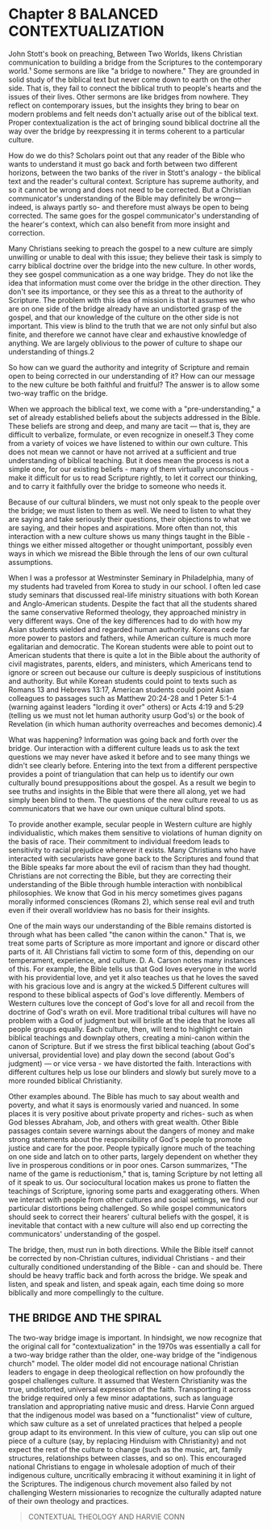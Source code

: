 # Chapter 8 BALANCED CONTEXTUALIZATION
John Stott's book on preaching, Between Two Worlds, likens Christian communication to building a bridge from the Scriptures to the contemporary world.¹ Some sermons are like
"a bridge to nowhere." They are grounded in solid study of the biblical text but never come down to earth on the other side. That is, they fail to connect the biblical truth to people's hearts and the issues of their lives. Other sermons are like bridges from nowhere. They reflect on contemporary issues, but the insights they bring to bear on modern problems and felt needs don't actually arise out of the biblical text. Proper contextualization is the act of bringing sound biblical doctrine all the way over the bridge by reexpressing it in terms coherent to a particular culture.

How do we do this? Scholars point out that any reader of the Bible who wants to understand it must go back and forth between two different horizons, between the two banks
of the river in Stott's analogy - the biblical text and the reader's cultural context. Scripture has supreme authority, and so it cannot be wrong and does not need to be corrected. But a Christian communicator's understanding of the Bible may definitely be wrong—indeed, is always partly so- and therefore must always be open to being corrected. The same goes for the gospel communicator's understanding of the hearer's context, which can also benefit from more insight and correction.

Many Christians seeking to preach the gospel to a new culture are simply unwilling or unable to deal with this issue; they believe their task is simply to carry biblical doctrine over the bridge into the new culture. In other words, they see gospel communication as a one way bridge. They do not like the idea that information must come over the bridge in the other direction. They don't see its importance, or they see this as a threat to the authority of Scripture. The problem with this idea of mission is that it assumes we who are on one side of the bridge already have an undistorted grasp of the gospel, and that our knowledge of the culture on the other side is not important. This view is blind to the truth that we are not only sinful but also finite, and therefore we cannot have clear and exhaustive knowledge of anything. We are largely oblivious to the power of culture to shape our understanding of things.2

So how can we guard the authority and integrity of Scripture and remain open to being corrected in our understanding of it? How can our message to the new culture be both
faithful and fruitful? The answer is to allow some two-way traffic on the bridge. 

When we approach the biblical text, we come with a "pre-understanding," a set of already established beliefs about the subjects addressed in the Bible. These beliefs are strong and deep, and many are tacit — that is, they are difficult to verbalize, formulate, or even recognize in oneself.3 They come from a variety of voices we have listened to within our own culture. This does not mean we cannot or have not arrived at a sufficient and true understanding of biblical teaching. But it does mean the process is not a simple one, for our existing beliefs - many of them virtually unconscious - make it difficult for us to read Scripture rightly, to let it correct our thinking, and to carry it faithfully over the bridge to someone who needs it.

Because of our cultural blinders, we must not only speak to the people over the bridge; we must listen to them as well. We need to listen to what they are saying and take seriously their questions, their objections to what we are saying, and their hopes and aspirations. More often than not, this interaction with a new culture shows us many things taught in the Bible - things we either missed altogether or thought unimportant, possibly even ways in which we misread the Bible through the lens of our own cultural assumptions.

When I was a professor at Westminster Seminary in Philadelphia, many of my students had traveled from Korea to study in our school. I often led case study seminars that discussed real-life ministry situations with both Korean and Anglo-American students. Despite the fact that all the students shared the same conservative Reformed theology, they approached ministry in very different ways. One of the key differences had to do with how my Asian students wielded and regarded human authority. Koreans cede far more power to pastors and fathers, while American culture is much more egalitarian and democratic. The Korean students were able to point out to American students that there is quite a lot in the Bible about the authority of civil magistrates, parents, elders, and ministers, which Americans tend to ignore or screen out because our culture is deeply suspicious of institutions and authority. But while Korean students could point to texts such as Romans 13 and Hebrews 13:17, American students could point Asian colleagues to passages such as Matthew 20:24-28 and 1 Peter 5:1-4 (warning against leaders "lording it over" others) or Acts 4:19 and 5:29 (telling us we must not let human authority usurp God's) or the book of Revelation (in which human authority overreaches and becomes demonic).4

What was happening? Information was going back and forth over the bridge. Our interaction with a different culture leads us to ask the text questions we may never have
asked it before and to see many things we didn't see clearly before. Entering into the text from a different perspective provides a point of triangulation that can help us to identify our own culturally bound presuppositions about the gospel. As a result we begin to see truths and insights in the Bible that were there all along, yet we had simply been blind to them. The questions of the new culture reveal to us as communicators that we have our own unique cultural blind spots.

To provide another example, secular people in Western culture are highly individualistic, which makes them sensitive to violations of human dignity on the basis of race. Their
commitment to individual freedom leads to sensitivity to racial prejudice wherever it exists. Many Christians who have interacted with secularists have gone back to the Scriptures and found that the Bible speaks far more about the evil of racism than they had thought. Christians are not correcting the Bible, but they are correcting their understanding of the Bible through humble interaction with nonbiblical philosophies. We know that God in his mercy sometimes gives pagans morally informed consciences (Romans 2), which sense real evil and truth even if their overall worldview has no basis for their insights.

One of the main ways our understanding of the Bible remains distorted is through what has been called "the canon within the canon." That is, we treat some parts of Scripture as more important and ignore or discard other parts of it. All Christians fall victim to some form of this, depending on our temperament, experience, and culture. D. A. Carson notes many instances of this. For example, the Bible tells us that God loves everyone in the world with his providential love, and yet it also teaches us that he loves the saved with his gracious love and is angry at the wicked.5 Different cultures will respond to these biblical aspects of God's love differently. Members of Western cultures love the concept of God's love for all and recoil from the doctrine of God's wrath on evil. More traditional tribal cultures will have no problem with a God of judgment but will bristle at the idea that he loves all people groups equally. Each culture, then, will tend to highlight certain biblical teachings and downplay others, creating a mini-canon within the canon of Scripture. But if we stress the first biblical teaching (about God's universal, providential love) and play down the second (about God's judgment) — or vice versa - we have distorted the faith. Interactions with different cultures help us lose our blinders and slowly but surely move to a more rounded biblical Christianity.

Other examples abound. The Bible has much to say about wealth and poverty, and what it says is enormously varied and nuanced. In some places it is very positive about private property and riches- such as when God blesses Abraham, Job, and others with great wealth. Other Bible passages contain severe warnings about the dangers of money and make strong statements about the responsibility of God's people to promote justice and care for the poor. People typically ignore much of the teaching on one side and latch on to other parts, largely dependent on whether they live in prosperous conditions or in poor ones. Carson summarizes, "The name of the game is reductionism," that is, taming Scripture by not letting all of it speak to us. Our sociocultural location makes us prone to flatten the teachings of Scripture, ignoring some parts and exaggerating others. When we interact with people from other cultures and social settings, we find our particular distortions being challenged. So while gospel communicators should seek to correct their hearers' cultural beliefs with the gospel, it is inevitable that contact with a new culture will also end up correcting the communicators' understanding of the gospel.

The bridge, then, must run in both directions. While the Bible itself cannot be corrected by non-Christian cultures, individual Christians - and their culturally conditioned understanding of the Bible - can and should be. There should be heavy traffic back and forth across the bridge. We speak and listen, and speak and listen, and speak again, each time doing so more biblically and more compellingly to the culture.

## THE BRIDGE AND THE SPIRAL
The two-way bridge image is important. In hindsight, we now recognize that the original call for "contextualization" in the 1970s was essentially a call for a two-way bridge rather than the older, one-way bridge of the "indigenous church" model. The older model did not encourage national Christian leaders to engage in deep theological reflection on how profoundly the gospel challenges culture. It assumed that Western Christianity was the true, undistorted, universal expression of the faith. Transporting it across the bridge required only a few minor adaptations, such as language translation and appropriating native music and dress. Harvie Conn argued that the indigenous model was based on a "functionalist" view of culture, which saw culture as a set of unrelated practices that helped a people group adapt to its environment. In this view of culture, you can slip out one piece of a culture (say, by replacing Hinduism with Christianity) and not expect the rest of the culture to change (such as the music, art, family structures, relationships between classes, and so on). This encouraged national Christians to engage in wholesale adoption of much of their indigenous culture, uncritically embracing it without examining it in light of the Scriptures. The indigenous church movement also failed by not challenging Western missionaries to recognize the culturally adapted nature of their own theology and practices.

> CONTEXTUAL THEOLOGY AND HARVIE CONN
